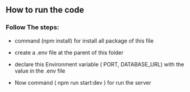 ## How to run the code

### Follow The steps:

- command  (npm install) for install all package of this file

- create a  .env file at the parent of this folder

- declare this Environment variable ( PORT, DATABASE_URL) with the value  in the .env file

-  Now command ( npm run start:dev ) for run the server
